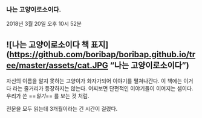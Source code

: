 ### 나는 고양이로소이다.
2018년 3월 20일 오후 10시 52분

![나는 고양이로소이다 책 표지](https://github.com/boribap/boribap.github.io/tree/master/assets/cat.JPG “나는 고양이로소이다”)
---
자신의 이름을 알지 못하는 고양이가 화자가되어 이야기를 펼쳐나간다.
이 책에는 이거다 라는 줄거리가 등장하지는 않는다.
어찌보면 단편적인 이야기들이 이어지는 셈이다. 우리가 쓴 ==*일기*== 를 보는 것 처럼.

전문을 모두 읽는데 3개월이라는 긴 시간이 걸렸다.

> 
